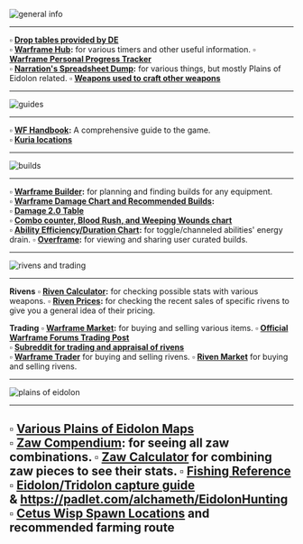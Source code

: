 ![general info](https://cdn.discordapp.com/attachments/233162398389764097/431090645050851328/general_info.png)

---

:white_small_square: **[Drop tables provided by DE](https://n8k6e2y6.ssl.hwcdn.net/repos/hnfvc0o3jnfvc873njb03enrf56.html)**  
:white_small_square: **[Warframe Hub](https://hub.warframestat.us/):** for various timers and other useful information.
:white_small_square: **[Warframe Personal Progress Tracker](https://docs.google.com/spreadsheets/d/1BctbiA-uPPuxX0DdHH5Utr_6H5Uhpu3ok71n1g2kwsM/edit?usp=sharing)**  
:white_small_square: **[Narration's Spreadsheet Dump](https://docs.google.com/spreadsheets/d/1eWa-U2yMrpOUOA7O_Oc5nGvgzN_dd5EUXhtqHA7tdUA/):** for various things, but mostly Plains of Eidolon related. 
:white_small_square: **[Weapons used to craft other weapons](https://i.imgur.com/6oF0qiv.png)**

---

![guides](https://media.discordapp.net/attachments/233162398389764097/431091167975702548/guidesrsb.png)

---

:white_small_square: **[WF Handbook](https://docs.google.com/document/d/1ylw9HK2ol6yam3MMNbycbuHxjmctg3gCqsbI4yy2gK0/edit):** A comprehensive guide to the game.  
:white_small_square: **[Kuria locations](https://steamcommunity.com/sharedfiles/filedetails/?id=508828282)**  

---

![builds](https://cdn.discordapp.com/attachments/233162398389764097/431091252138737664/buildsrsb.png)

---

:white_small_square: **[Warframe Builder](http://warframe-builder.com/):** for planning and finding builds for any equipment.  
:white_small_square: **[Warframe Damage Chart and Recommended Builds](https://docs.google.com/spreadsheets/d/1lXZVTR_DZAGCqxF1oZi0XyW9P2vdCK1VdmUaOCDTJgE/edit#gid=2038634271):**  
:white_small_square: **[Damage 2.0 Table](https://i.imgur.com/bfpmDb9.png)**  
:white_small_square: **[Combo counter, Blood Rush, and Weeping Wounds chart](https://imgur.com/a/IUIdx)**  
:white_small_square: **[Ability Efficiency/Duration Chart](https://i.imgur.com/ncyYWdM.png):** for toggle/channeled abilities' energy drain.
:white_small_square: **[Overframe](https://overframe.gg/):** for viewing and sharing user curated builds.

---

![rivens and trading](https://cdn.discordapp.com/attachments/233162398389764097/431091333839716355/rivensandtrading.png)

---

**__Rivens__**
:white_small_square: **[Riven Calculator](https://semlar.com/rivencalcv):** for checking possible stats with various weapons. 
:white_small_square: **[Riven Prices](https://semlar.com/rivenprices/):** for checking the recent sales of specific rivens to give you a general idea of their pricing.

**__Trading__**
:white_small_square: **[Warframe Market](https://warframe.market/):** for buying and selling various items.
:white_small_square: **[Official Warframe Forums Trading Post](https://forums.warframe.com/forum/180-trading-post/)**  
:white_small_square: **[Subreddit for trading and appraisal of rivens](https://www.reddit.com/r/wartrade/)**  
:white_small_square: **[Warframe Trader](https://www.wftrader.com/)** for buying and selling rivens.
:white_small_square: **[Riven Market](https://riven.market/)** for buying and selling rivens.

---

![plains of eidolon](https://cdn.discordapp.com/attachments/233162398389764097/431091403502911489/plainsofeidolonrsb.png)

---

:white_small_square: **[Various Plains of Eidolon Maps](https://forums.warframe.com/topic/859322-plains-of-eidolon-maps-complete-all-landmarks-resources-fishing-mining/)**  
:white_small_square: **[Zaw Compendium](https://docs.google.com/spreadsheets/d/1oCoeJnIi1LfSZoXhRdVSP1_hTlgnt0Zdb0MsvB-zvhU/htmlview?usp=sharing&sle=true#):** for seeing all zaw combinations.
:white_small_square: **[Zaw Calculator](https://semlar.com/zawcalc/410)** for combining zaw pieces to see their stats.
:white_small_square: **[Fishing Reference](https://hub.warframestat.us/fish)**  
:white_small_square: **[Eidolon/Tridolon capture guide](https://docs.google.com/document/d/1eY6ZZUbLoZwFDmf1WgdOMnM_bjG8ooqV_osHCCxu3Yw/edit#)**  
& https://padlet.com/alchameth/EidolonHunting  
:white_small_square: **[Cetus Wisp Spawn Locations](https://i.imgur.com/iK99WJX.png)** and recommended farming route  
---

